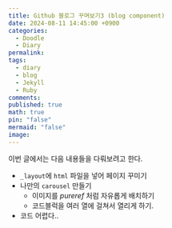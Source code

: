 ```yaml
---
title: Github 블로그 꾸며보기3 (blog component)
date: 2024-08-11 14:45:00 +0900
categories:
  - Doodle
  - Diary
permalink: 
tags:
  - diary
  - blog
  - Jekyll
  - Ruby
comments: 
published: true
math: true
pin: "false"
mermaid: "false"
image:
---
```

이번 글에서는 다음 내용들을 다뤄보려고 한다.
- `_layout`에 `html` 파일을 넣어 페이지 꾸미기
- 나만의 `carousel` 만들기
	- 이미지를 *pureref* 처럼 자유롭게 배치하기
	- 코드블럭을 여러 열에 걸쳐서 열리게 하기.
- 코드 어렵다..